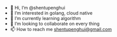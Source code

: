 - 👋 Hi, I’m @shentupenghui
- 👀 I’m interested in golang, cloud native
- 🌱 I’m currently learning algorithm
- 💞️ I’m looking to collaborate on every thing
- 📫 How to reach me shentupenghui@gmail.com

<!---
shentupenghui/shentupenghui is a ✨ special ✨ repository because its `README.md` (this file) appears on your GitHub profile.
You can click the Preview link to take a look at your changes.
--->
